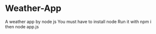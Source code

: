 # Weather-App
A weather app by node js 
You must have to install node 
Run it with npm i
then node app.js
